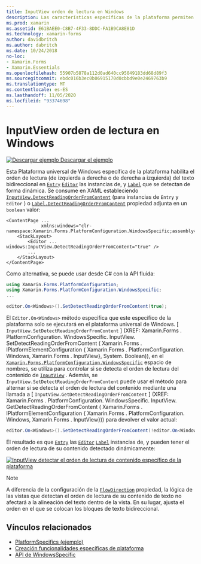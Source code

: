 ```yaml
---
title: InputView orden de lectura en Windows
description: Las características específicas de la plataforma permiten consumir funcionalidad que solo está disponible en una plataforma específica, sin necesidad de implementar representadores o efectos personalizados. En este artículo se explica cómo consumir la plataforma específica de Windows que permite detectar de forma dinámica el orden de lectura del texto bidireccional.
ms.prod: xamarin
ms.assetid: E61BAEE0-C8B7-4F33-8DDC-FA1B9CA8E81D
ms.technology: xamarin-forms
author: davidbritch
ms.author: dabritch
ms.date: 10/24/2018
no-loc:
- Xamarin.Forms
- Xamarin.Essentials
ms.openlocfilehash: 55907b5878a112d0ad640cc95049183dd68d89f3
ms.sourcegitcommit: ebdc016b3ec0b06915170d0cbbd9e0e2469763b9
ms.translationtype: MT
ms.contentlocale: es-ES
ms.lasthandoff: 11/05/2020
ms.locfileid: "93374698"
---
```

# <a name="inputview-reading-order-on-windows"></a>InputView orden de lectura en Windows

[![Descargar ejemplo](~/media/shared/download.png) Descargar el ejemplo](/samples/xamarin/xamarin-forms-samples/userinterface-platformspecifics)

Esta Plataforma universal de Windows específica de la plataforma habilita el orden de lectura (de izquierda a derecha o de derecha a izquierda) del texto bidireccional en [`Entry`](xref:Xamarin.Forms.Entry) [`Editor`](xref:Xamarin.Forms.Editor) las instancias de, y [`Label`](xref:Xamarin.Forms.Label) que se detectan de forma dinámica. Se consume en XAML estableciendo [`InputView.DetectReadingOrderFromContent`](xref:Xamarin.Forms.PlatformConfiguration.WindowsSpecific.InputView.DetectReadingOrderFromContentProperty) (para instancias de `Entry` y `Editor` ) o [`Label.DetectReadingOrderFromContent`](xref:Xamarin.Forms.PlatformConfiguration.WindowsSpecific.Label.DetectReadingOrderFromContentProperty) propiedad adjunta en un `boolean` valor:

```xaml
<ContentPage ...
             xmlns:windows="clr-namespace:Xamarin.Forms.PlatformConfiguration.WindowsSpecific;assembly=Xamarin.Forms.Core">
    <StackLayout>
        <Editor ... windows:InputView.DetectReadingOrderFromContent="true" />
        ...
    </StackLayout>
</ContentPage>
```

Como alternativa, se puede usar desde C# con la API fluida:

```csharp
using Xamarin.Forms.PlatformConfiguration;
using Xamarin.Forms.PlatformConfiguration.WindowsSpecific;
...

editor.On<Windows>().SetDetectReadingOrderFromContent(true);
```

El `Editor.On<Windows>` método especifica que este específico de la plataforma solo se ejecutará en el plataforma universal de Windows. [ `InputView.SetDetectReadingOrderFromContent` ] (XREF: Xamarin.Forms . PlatformConfiguration. WindowsSpecific. InputView. SetDetectReadingOrderFromContent ( Xamarin.Forms . IPlatformElementConfiguration { Xamarin.Forms . PlatformConfiguration. Windows, Xamarin.Forms . InputView}, System. Boolean)), en el [`Xamarin.Forms.PlatformConfiguration.WindowsSpecific`](xref:Xamarin.Forms.PlatformConfiguration.WindowsSpecific) espacio de nombres, se utiliza para controlar si se detecta el orden de lectura del contenido de [`InputView`](xref:Xamarin.Forms.InputView) . Además, se `InputView.SetDetectReadingOrderFromContent` puede usar el método para alternar si se detecta el orden de lectura del contenido mediante una llamada a [ `InputView.GetDetectReadingOrderFromContent` ] (XREF: Xamarin.Forms . PlatformConfiguration. WindowsSpecific. InputView. GetDetectReadingOrderFromContent ( Xamarin.Forms . IPlatformElementConfiguration { Xamarin.Forms . PlatformConfiguration. Windows, Xamarin.Forms . InputView})) para devolver el valor actual:

```csharp
editor.On<Windows>().SetDetectReadingOrderFromContent(!editor.On<Windows>().GetDetectReadingOrderFromContent());
```

El resultado es que [`Entry`](xref:Xamarin.Forms.Entry) las [`Editor`](xref:Xamarin.Forms.Editor) [`Label`](xref:Xamarin.Forms.Label) instancias de, y pueden tener el orden de lectura de su contenido detectado dinámicamente:

[![InputView detectar el orden de lectura de contenido específico de la plataforma](inputview-reading-order-images/editor-readingorder.png "InputView detectar el orden de lectura de contenido específico de la plataforma")](inputview-reading-order-images/editor-readingorder-large.png#lightbox "InputView detectar el orden de lectura de contenido específico de la plataforma")

> [!NOTE]
> A diferencia de la configuración de la [`FlowDirection`](xref:Xamarin.Forms.VisualElement.FlowDirection) propiedad, la lógica de las vistas que detectan el orden de lectura de su contenido de texto no afectará a la alineación del texto dentro de la vista. En su lugar, ajusta el orden en el que se colocan los bloques de texto bidireccional.

## <a name="related-links"></a>Vínculos relacionados

- [PlatformSpecifics (ejemplo)](/samples/xamarin/xamarin-forms-samples/userinterface-platformspecifics)
- [Creación funcionalidades específicas de plataforma](~/xamarin-forms/platform/platform-specifics/index.md#creating-platform-specifics)
- [API de WindowsSpecific](xref:Xamarin.Forms.PlatformConfiguration.WindowsSpecific)